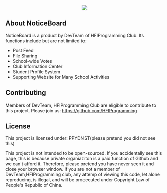 <p align="center"><img src="https://hfinotice-web.nos-eastchina1.126.net/nb.png"></p>

## About NoticeBoard
NoticeBoard is a product by DevTeam of HFIProgramming Club.
Its functions include but are not limited to:
- Post Feed
- File Sharing
- School-wide Votes
- Club Information Center
- Student Profile System
- Supporting Website for Many School Activities

## Contributing
Members of DevTeam, HFIProgramming Club are eligible to contribute to this project. Please join us: https://github.com/HFIProgramming

## License
This project is licensed under: PPYDNST(please pretend you did not see this)

This project is not intended to be open-sourced. If you accidentally see this page, this is because private organiaziton is a paid function of Github and we can't afford it.
Therefore, please pretend you have never seen it and close your browser window.
If you are not a member of DevTeam,HFIProgramming club, any attemp of viewing this code, let alone reproducing, is illegal, and will be procecuted under Copyright Law of People's Republic of China.
